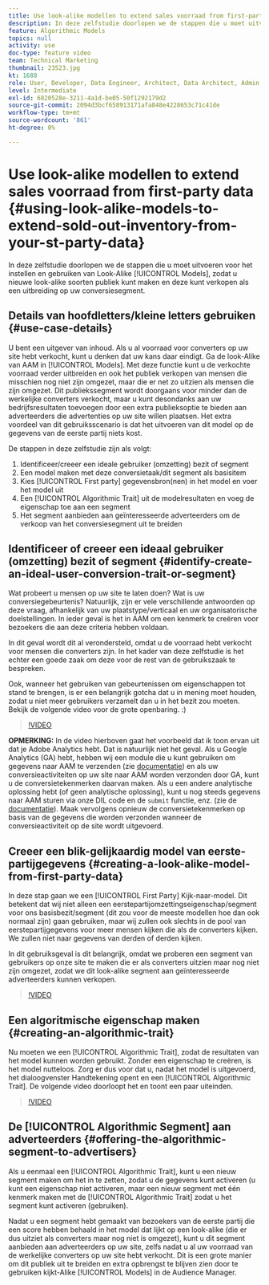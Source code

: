 ```yaml
---
title: Use look-alike modellen to extend sales voorraad from first-party data
description: In deze zelfstudie doorlopen we de stappen die u moet uitvoeren om modellen op te zetten en te gebruiken die op look-alike lijken, zodat u een nieuw soort publiek kunt maken en deze als een uitbreiding op uw conversiesegment kunt verkopen.
feature: Algorithmic Models
topics: null
activity: use
doc-type: feature video
team: Technical Marketing
thumbnail: 23523.jpg
kt: 1688
role: User, Developer, Data Engineer, Architect, Data Architect, Admin, Leader
level: Intermediate
exl-id: 6820528e-3211-4a1d-be05-50f1292179d2
source-git-commit: 2094d3bcf658913171afa848e4228653c71c41de
workflow-type: tm+mt
source-wordcount: '861'
ht-degree: 0%

---
```


# Use look-alike modellen to extend sales voorraad from first-party data {#using-look-alike-models-to-extend-sold-out-inventory-from-your-st-party-data}

In deze zelfstudie doorlopen we de stappen die u moet uitvoeren voor het instellen en gebruiken van Look-Alike [!UICONTROL Models], zodat u nieuwe look-alike soorten publiek kunt maken en deze kunt verkopen als een uitbreiding op uw conversiesegment.

## Details van hoofdletters/kleine letters gebruiken {#use-case-details}

U bent een uitgever van inhoud. Als u al voorraad voor converters op uw site hebt verkocht, kunt u denken dat uw kans daar eindigt. Ga de look-Alike van AAM in [!UICONTROL Models]. Met deze functie kunt u de verkochte voorraad verder uitbreiden en ook het publiek verkopen van mensen die misschien nog niet zijn omgezet, maar die er net zo uitzien als mensen die zijn omgezet. Dit publiekssegment wordt doorgaans voor minder dan de werkelijke converters verkocht, maar u kunt desondanks aan uw bedrijfsresultaten toevoegen door een extra publieksoptie te bieden aan adverteerders die advertenties op uw site willen plaatsen. Het extra voordeel van dit gebruiksscenario is dat het uitvoeren van dit model op de gegevens van de eerste partij niets kost.

De stappen in deze zelfstudie zijn als volgt:

1. Identificeer/creeer een ideale gebruiker (omzetting) bezit of segment
1. Een model maken met deze conversietaak/dit segment als basisitem
1. Kies [!UICONTROL First party] gegevensbron(nen) in het model en voer het model uit
1. Een [!UICONTROL Algorithmic Trait] uit de modelresultaten en voeg de eigenschap toe aan een segment
1. Het segment aanbieden aan geïnteresseerde adverteerders om de verkoop van het conversiesegment uit te breiden

## Identificeer of creeer een ideaal gebruiker (omzetting) bezit of segment {#identify-create-an-ideal-user-conversion-trait-or-segment}

Wat probeert u mensen op uw site te laten doen? Wat is uw conversiegebeurtenis? Natuurlijk, zijn er vele verschillende antwoorden op deze vraag, afhankelijk van uw plaatstype/verticaal en uw organisatorische doelstellingen. In ieder geval is het in AAM om een kenmerk te creëren voor bezoekers die aan deze criteria hebben voldaan.

In dit geval wordt dit al verondersteld, omdat u de voorraad hebt verkocht voor mensen die converters zijn. In het kader van deze zelfstudie is het echter een goede zaak om deze voor de rest van de gebruikszaak te bespreken.

Ook, wanneer het gebruiken van gebeurtenissen om eigenschappen tot stand te brengen, is er een belangrijk gotcha dat u in mening moet houden, zodat u niet meer gebruikers verzamelt dan u in het bezit zou moeten. Bekijk de volgende video voor de grote openbaring. :)

>[!VIDEO](https://video.tv.adobe.com/v/23431/?quality=12)

**OPMERKING:** In de video hierboven gaat het voorbeeld dat ik toon ervan uit dat je Adobe Analytics hebt. Dat is natuurlijk niet het geval. Als u Google Analytics (GA) hebt, hebben wij een module die u kunt gebruiken om gegevens naar AAM te verzenden (zie [documentatie](https://experienceleague.adobe.com/docs/audience-manager/user-guide/dil-api/dil-overview.html?lang=nl-NL)) en als uw conversieactiviteiten op uw site naar AAM worden verzonden door GA, kunt u de conversietekenmerken daarvan maken. Als u een andere analytische oplossing hebt (of geen analytische oplossing), kunt u nog steeds gegevens naar AAM sturen via onze DIL code en de `submit` functie, enz. (zie de [documentatie](https://experienceleague.adobe.com/docs/audience-manager/user-guide/dil-api/dil-modules.html?lang=nl-NL)). Maak vervolgens opnieuw de conversietekenmerken op basis van de gegevens die worden verzonden wanneer de conversieactiviteit op de site wordt uitgevoerd.

## Creeer een blik-gelijkaardig model van eerste-partijgegevens {#creating-a-look-alike-model-from-first-party-data}

In deze stap gaan we een [!UICONTROL First Party] Kijk-naar-model. Dit betekent dat wij niet alleen een eerstepartijomzettingseigenschap/segment voor ons basisbezit/segment (dit zou voor de meeste modellen hoe dan ook normaal zijn) gaan gebruiken, maar wij zullen ook slechts in de pool van eerstepartijgegevens voor meer mensen kijken die als de converters kijken. We zullen niet naar gegevens van derden of derden kijken.

In dit gebruiksgeval is dit belangrijk, omdat we proberen een segment van gebruikers op onze site te maken die er als converters uitzien maar nog niet zijn omgezet, zodat we dit look-alike segment aan geïnteresseerde adverteerders kunnen verkopen.

>[!VIDEO](https://video.tv.adobe.com/v/23504/?quality-12)

## Een algoritmische eigenschap maken {#creating-an-algorithmic-trait}

Nu moeten we een [!UICONTROL Algorithmic Trait], zodat de resultaten van het model kunnen worden gebruikt. Zonder een eigenschap te creëren, is het model nutteloos. Zorg er dus voor dat u, nadat het model is uitgevoerd, het dialoogvenster Handtekening opent en een [!UICONTROL Algorithmic Trait]. De volgende video doorloopt het en toont een paar uiteinden.

>[!VIDEO](https://video.tv.adobe.com/v/23523/?quality=12)

## De [!UICONTROL Algorithmic Segment] aan adverteerders {#offering-the-algorithmic-segment-to-advertisers}

Als u eenmaal een [!UICONTROL Algorithmic Trait], kunt u een nieuw segment maken om het in te zetten, zodat u de gegevens kunt activeren (u kunt een eigenschap niet activeren, maar een nieuw segment met één kenmerk maken met de [!UICONTROL Algorithmic Trait] zodat u het segment kunt activeren (gebruiken).

Nadat u een segment hebt gemaakt van bezoekers van de eerste partij die een score hebben behaald in het model dat lijkt op een look-alike (die er dus uitziet als converters maar nog niet is omgezet), kunt u dit segment aanbieden aan adverteerders op uw site, zelfs nadat u al uw voorraad van de werkelijke converters op uw site hebt verkocht. Dit is een grote manier om dit publiek uit te breiden en extra opbrengst te blijven zien door te gebruiken kijkt-Alike [!UICONTROL Models] in de Audience Manager.
